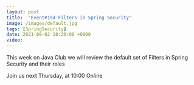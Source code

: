 ```yaml
---
layout: post
title:  "Event#194 Filters in Spring Security"
image: /images/default.jpg
tags: [SpringSecurity]
date: 2021-08-02 18:20:08 +0000
video: 
---
```


This week on Java Club we will review the default set of Filters in Spring Security and their roles

Join us next Thursday, at 10:00 Online
